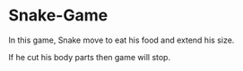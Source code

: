 # Snake-Game
<p>In this game, Snake move to eat his food and extend his size.</p>
<p>If he cut his body parts then game will stop.<p>

